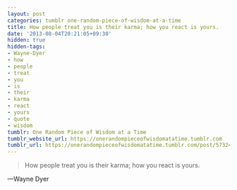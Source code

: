 ```yaml
---
layout: post
categories: tumblr one-random-piece-of-wisdom-at-a-time
title: How people treat you is their karma; how you react is yours.
date: '2013-08-04T20:21:05+09:30'
hidden: true
hidden-tags:
- Wayne-Dyer
- how
- people
- treat
- you
- is
- their
- karma
- react
- yours
- quote
- wisdom
tumblr: One Random Piece of Wisdom at a Time
tumblr_website_url: https://onerandompieceofwisdomatatime.tumblr.com
tumblr_url: https://onerandompieceofwisdomatatime.tumblr.com/post/57324875129/how-people-treat-you-is-their-karma-how-you-react
---
```

> How people treat you is their karma; how you react is yours.

—Wayne Dyer
